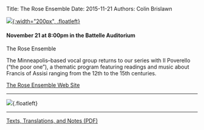 Title: The Rose Ensemble
Date: 2015-11-21
Authors: Colin Brislawn

[![ ]({filename}/images/2015-2016/TheRoseEnsemble200.png){:width="200px", .floatleft}]({filename}./RoseEnsemble.md)

#### November 21 at 8:00pm in the Battelle Auditorium

The Rose Ensemble

The Minneapolis–based vocal group returns to our series with Il Poverello (“the poor one”), a thematic program featuring readings and music about Francis of Assisi ranging from the 12th to the 15th centuries.

[The Rose Ensemble Web Site](http://www.theroseensemble.com/)

---

![ ]({filename}/images/2015-2016/Program.png){.floatleft}

---

[Texts, Translations, and Notes (PDF)]({filename}/images/BioNotesTranslationspdf.pdf)

